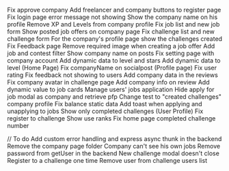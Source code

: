Fix approve company
Add freelancer and company buttons to register page
Fix login page error message not showing
Show the company name on his profile
Remove XP and Levels from company profile
Fix job list and new job form
Show posted job offers on company page
Fix challenge list and new challenge form
For the company's profile page show the challenges created
Fix Feedback page
Remove required image when creating a job offer
Add job and contest filter
Show company name on posts
Fix setting page with company account
Add dynamic data to level and stars
Add dynamic data to level (Home Page)
Fix companyName on socialpost (Profile page)
Fix user rating
Fix feedback not showing to users
Add company data in the reviews
Fix company avatar in challenge page
Add company info on review
Add dynamic value to job cards
Manage users' jobs application
Hide apply for job modal as company and retrieve pfp
Change test to "created challenges" company profile
Fix balance static data
Add toast when applying and unapplying to jobs
Show only completed challenges (User Profile)
Fix register to challenge
Show use ranks
Fix home page completed challenge number

// To do
Add custom error handling and express async thunk in the backend
Remove the company page folder
Company can't see his own jobs
Remove password from getUser in the backend
New challenge modal doesn't close
Register to a challenge one time
Remove user from challenge users list
